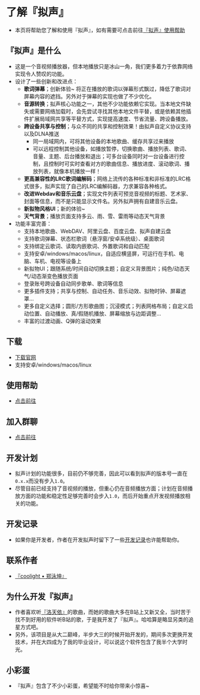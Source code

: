 # 了解『拟声』
- 本页将帮助您了解和使用『拟声』，如有需要可点击前往[『拟声』使用帮助](/help/)

## 『拟声』是什么
- 这是一个音视频播放器，但本地播放只是冰山一角，我们更多着力于依靠网络实现令人赞叹的功能。
- 设计了一些创新和改进点：
  - **歌词弹幕**；创新体验~ 将正在播放的歌词以弹幕形式飘过，降低了歌词对屏幕内容的遮挡。另外对于弹幕的实现也做了不少优化。
  - **音源转换**；拟声核心功能之一，其他不少功能依赖它实现。当本地文件缺失或需要网络加载时，会先尝试寻找其他本地文件平替，或是依赖其他插件扩展局域网共享等平替方式，实现提高速度、节省流量、跨设备播放。
  - **跨设备共享与控制**；与众不同的共享和控制效果！由拟声自定义协议支持以及DLNA推送
    - 同一局域网内，可将其他设备的本地歌曲、缓存共享过来播放
    - 可以远程控制其他设备，如播放暂停，切换歌曲、播放列表、歌词、音量、主题、后台播放和退出；可多台设备同时对一台设备进行控制，且控制时可实时查看对方的歌曲信息、播放进度、滚动歌词、播放列表，就像本机播放一样！
  - **更高兼容性的LRC歌词编解码**；网络上流传的各种标准和非标准的LRC格式很多，拟声实现了自己的LRC编解码器，力求兼容各种格式。
  - **改进Webdav和音乐云盘**；实现文件列表可预览音视频的标题、艺术家、封面等信息，而不是只能显示文件名。另外拟声拥有自建音乐云盘。
  - **新拟物风格UI**；新的体验~
  - **天气背景**；播放页面支持多云、雨、雪、雷雨等动态天气背景
- 功能丰富完善：
  - 支持本地歌曲、WebDAV、阿里云盘、百度云盘、拟声自建云盘
  - 支持歌词弹幕、状态栏歌词（悬浮窗/安卓系统级）、桌面歌词
  - 支持绑定云歌词、读取内嵌歌词、外置歌词和自动匹配
  - 支持安卓/windows/macos/linux，自适应横竖屏，可运行在手机、电脑、车机、电视等设备上
  - 新拟物UI；跟随系统/时间自动切换主题；自定义背景图片；纯色/动态天气/动态渐变色播放页面
  - 登录账号跨设备自动同步歌单、歌词等信息
  - 更多插件支持；共享与控制、自动任务、音乐动效、拟物时钟、屏幕遮罩...
  - 更多自定义选择；圆形/方形歌曲图；沉浸模式；列表网格布局；自定义启动位置、自动播放、真/假随机播放、屏幕缩放与边距调整...
  - 丰富的过渡动画、Q弹的滚动效果

## 下载
- [下载官网](https://download.music.mimicry.cool/)
- 支持安卓/windows/macos/linux

## 使用帮助
- [点击前往](/help/)

## 加入群聊
- [点击前往](/about/qqgroup)

## 开发计划
- 拟声计划的功能很多，目前仍不够完善，因此可以看到拟声的版本号一直在`0.x.x`而没有步入`1.0`。
- 尽管目前已经支持了音视频的播放，但重心仍在音频播放方面；计划在音频播放方面的功能和稳定性足够完善时会步入`1.0`，而后开始重点开发视频播放相关的功能。

## 开发记录
- 如果你是开发者，作者在开发拟声时留下了一些[开发记录](/develop/)也许能帮助你。

## 联系作者
- [『coolight • 郑泳坤』](/about/author)

## 为什么开发『拟声』
- 作者喜欢听[『洛天依』](https://space.bilibili.com/36081646)的歌曲，而她的歌曲大多在B站上又新又全，当时苦于找不到好用的软件听B站的歌，于是我开发了『拟声』。哈哈算是略显另类的追星方式吧。
- 另外，该项目是从大二巅峰，半步大三的时候开始开发的，期间多次更换开发技术，并在大四成为了我的毕业设计，可以说这个软件包含了我半个大学时光。

## 小彩蛋
- 『拟声』包含了不少小彩蛋，希望能不时给你带来小惊喜~